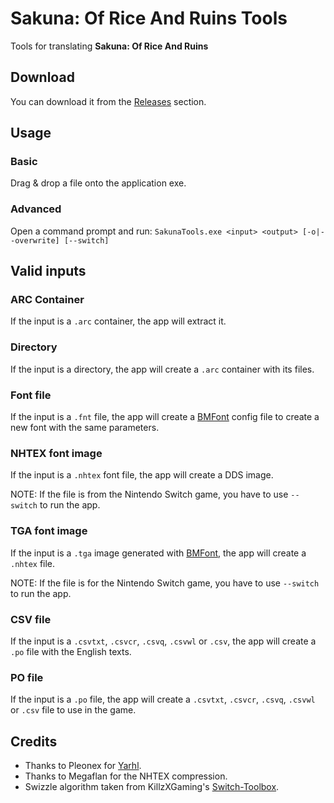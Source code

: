 # Sakuna: Of Rice And Ruins Tools

Tools for translating **Sakuna: Of Rice And Ruins**

## Download

You can download it from the [Releases](https://github.com/Kaplas80/SakunaTools/releases) section.

## Usage

### Basic

Drag & drop a file onto the application exe.

### Advanced

Open a command prompt and run:
`SakunaTools.exe <input> <output> [-o|--overwrite] [--switch]`

## Valid inputs

### ARC Container

If the input is a `.arc` container, the app will extract it.

### Directory

If the input is a directory, the app will create a `.arc` container with its files.

### Font file

If the input is a `.fnt` file, the app will create a [BMFont](https://www.angelcode.com/products/bmfont/) config file to create a new font with the same parameters.

### NHTEX font image

If the input is a `.nhtex` font file, the app will create a DDS image.

NOTE: If the file is from the Nintendo Switch game, you have to use `--switch` to run the app.

### TGA font image

If the input is a `.tga` image generated with [BMFont](https://www.angelcode.com/products/bmfont/), the app will create a `.nhtex` file.

NOTE: If the file is for the Nintendo Switch game, you have to use `--switch` to run the app.

### CSV file

If the input is a `.csvtxt`, `.csvcr`, `.csvq`, `.csvwl` or `.csv`, the app will create a `.po` file with the English texts.

### PO file

If the input is a `.po` file, the app will create a `.csvtxt`, `.csvcr`, `.csvq`, `.csvwl` or `.csv` file to use in the game.

## Credits
* Thanks to Pleonex for [Yarhl](https://scenegate.github.io/Yarhl/).
* Thanks to Megaflan for the NHTEX compression.
* Swizzle algorithm taken from KillzXGaming's [Switch-Toolbox](https://github.com/KillzXGaming/Switch-Toolbox).
